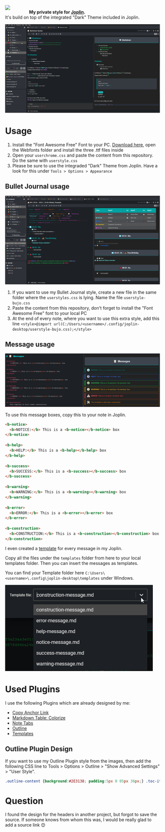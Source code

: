 <img width="64" src="https://raw.githubusercontent.com/laurent22/joplin/dev/Assets/LinuxIcons/256x256.png" align="left" style="padding:0 1em 1em 0" />

**My private style for [Joplin](https://joplinapp.org).**<br />
It's build on top of the integrated "Dark" Theme included in Joplin.

![Screenshot Joplin](/assets/screenshot1.png)

# Usage
1. Install the "Font Awesome Free" Font to your PC. [Download here](https://fontawesome.com/how-to-use/on-the-web/setup/hosting-font-awesome-yourself), open the Webfonts folder and install the three .ttf files inside
2. Open your `userchrome.css` and paste the content from this repository. Do the same with `userstyle.css`
3. Please be sure to use the integraded "Dark" Theme from Joplin. Have a look for this under `Tools > Options > Appearance`

## Bullet Journal usage
![Screenshot Joplin](/assets/screenshot2.png)

1. If you want to use my Bullet Journal style, create a new file in the same folder where the `userstyles.css` is lying. Name the file `userstyle-bujo.css`
2. Paste the content from this repository, don't forget to install the "Font Awesome Free" font to your local PC
3. At the end of every note, where you want to use this extra style, add this line `<style>@import url(C:/Users/<username>/.config/joplin-desktop/userstyle-bujo.css);</style>`

## Message usage
![Screenshot Joplin](/assets/screenshot3.png)

To use this message boxes, copy this to your note in Joplin.

```html
<b-notice>
  <b>NOTICE:</b> This is a <b-notice></b-notice> box
</b-notice>

<b-help>
  <b>HELP:</b> This is a <b-help></b-help> box
</b-help>

<b-success>
  <b>SUCCESS:</b> This is a <b-success></b-success> box
</b-success>

<b-warning>
  <b>WARNING:</b> This is a <b-warning></b-warning> box
</b-warning>

<b-error>
  <b>ERROR:</b> This is a <b-error></b-error> box
</b-error>

<b-construction>
  <b>CONSTRUCTION:</b> This is a <b-construction></b-construction> box.
</b-construction>
```

I even created a [template](https://joplinapp.org/#note-templates) for every message in my Joplin. 

Copy all the files under the `templates` folder from here to your local templates folder. Then you can insert the messages as templates.

You can find your Template folder here `C:\Users\<username>\.config\joplin-desktop\templates` under Windows.

![Template Messages](/assets/template_messages.png)

# Used Plugins
I use the following Plugins which are already designed by me:
* [Copy Anchor Link](https://github.com/hieuthi/joplin-plugin-copy-anchor-link)
* [Markdown Table: Colorize](https://github.com/hieuthi/joplin-plugin-markdown-table-colorize)
* [Note Tabs](https://github.com/benji300/joplin-note-tabs)
* [Outline](https://github.com/cqroot/joplin-outline)
* [Templates](https://github.com/joplin/plugin-templates)

## Outline Plugin Design
If you want to use my Outline Plugin style from the images, then add the following CSS line to Tools > Options > Outline > "Show Advanced Settings" > "User Style".

```css
.outline-content {background:#2E3138; padding:5px 0 05px 36px;} .toc-item-link {line-height:16px; height:30px; font-weight:normal; text-decoration:none; font-size:13px; vertical-align:middle; display:flex !important; align-items:center; text-indent:-20px; padding-left:36px;} .toc-item-link:hover {font-weight:normal; text-decoration:none; background:#4E4E4E; cursor:default;} a#header {margin-left: -36px; color:#ffffff; height:30px; line-height:30px; padding:0 0 0 6px;} a#header::before {content:"\e917"; font-family:"icomoon" !important; font-size:18px; color:#ffffff; margin:0 8px 0 0; font-weight:300; top:3px; position:relative;}
```

# Question
I found the design for the headers in another project, but forgot to save the source. If someone knows from whom this was, I would be really glad to add a source link 😊
